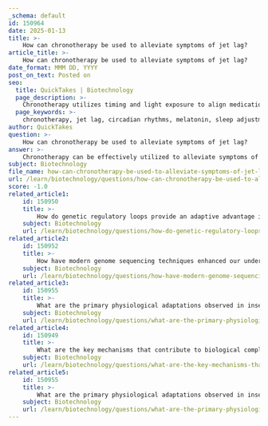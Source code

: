```yaml
---
_schema: default
id: 150964
date: 2025-01-13
title: >-
    How can chronotherapy be used to alleviate symptoms of jet lag?
article_title: >-
    How can chronotherapy be used to alleviate symptoms of jet lag?
date_format: MMM DD, YYYY
post_on_text: Posted on
seo:
  title: QuickTakes | Biotechnology
  page_description: >-
    Chronotherapy utilizes timing and light exposure to align medications and activities with circadian rhythms to alleviate jet lag symptoms, such as fatigue and insomnia.
  page_keywords: >-
    chronotherapy, jet lag, circadian rhythms, melatonin, sleep adjustment, light exposure, medication timing, fatigue, insomnia, cognitive impairments, gradual adjustment, chronotype, travel recovery, circadian disorders
author: QuickTakes
question: >-
    How can chronotherapy be used to alleviate symptoms of jet lag?
answer: >-
    Chronotherapy can be effectively utilized to alleviate symptoms of jet lag by aligning medication administration with the body's circadian rhythms. Jet lag occurs when there is a misalignment between an individual's internal biological clock and the external environment, particularly after traveling across multiple time zones. This disruption can lead to various symptoms, including fatigue, insomnia, and cognitive impairments.\n\nHere are several ways chronotherapy can help manage jet lag:\n\n1. **Timing of Medication**: By administering medications that promote sleep or alertness at specific times, individuals can better align their sleep-wake cycles with the new time zone. For example, sedative medications may be given in the evening to facilitate sleep during the local night, while stimulants can be administered in the morning to enhance alertness during the day.\n\n2. **Melatonin Supplementation**: Melatonin, a hormone that regulates sleep-wake cycles, can be used as a chronotherapeutic agent. Taking melatonin supplements at the appropriate time (usually in the evening) can help signal to the body that it is time to sleep, thereby aiding in the adjustment to a new time zone.\n\n3. **Light Exposure**: Exposure to natural light at specific times can also be a form of chronotherapy. For instance, getting sunlight in the morning can help reset the circadian clock and promote alertness, while avoiding light in the evening can help signal the body to prepare for sleep.\n\n4. **Gradual Adjustment**: Before traveling, individuals can gradually shift their sleep schedule by going to bed and waking up earlier or later, depending on the direction of travel. This preemptive adjustment can help minimize the impact of jet lag.\n\n5. **Understanding Circadian Rhythms**: Awareness of one's chronotype (individual differences in circadian rhythms) can guide the timing of activities and medication. For example, night owls may need different strategies compared to early risers when adjusting to a new time zone.\n\nIn summary, chronotherapy leverages the understanding of circadian rhythms to optimize the timing of interventions, such as medication and light exposure, to help individuals adjust more effectively to new time zones and alleviate the symptoms of jet lag. This approach not only enhances recovery from travel but also has broader implications for managing other circadian rhythm-related disorders.
subject: Biotechnology
file_name: how-can-chronotherapy-be-used-to-alleviate-symptoms-of-jet-lag.md
url: /learn/biotechnology/questions/how-can-chronotherapy-be-used-to-alleviate-symptoms-of-jet-lag
score: -1.0
related_article1:
    id: 150950
    title: >-
        How do genetic regulatory loops provide an adaptive advantage in biological rhythms?
    subject: Biotechnology
    url: /learn/biotechnology/questions/how-do-genetic-regulatory-loops-provide-an-adaptive-advantage-in-biological-rhythms
related_article2:
    id: 150952
    title: >-
        How have modern genome sequencing techniques enhanced our understanding of phylogenetic trees?
    subject: Biotechnology
    url: /learn/biotechnology/questions/how-have-modern-genome-sequencing-techniques-enhanced-our-understanding-of-phylogenetic-trees
related_article3:
    id: 150955
    title: >-
        What are the primary physiological adaptations observed in insect locomotor activity?
    subject: Biotechnology
    url: /learn/biotechnology/questions/what-are-the-primary-physiological-adaptations-observed-in-insect-locomotor-activity
related_article4:
    id: 150949
    title: >-
        What are the key mechanisms that contribute to biological complexity?
    subject: Biotechnology
    url: /learn/biotechnology/questions/what-are-the-key-mechanisms-that-contribute-to-biological-complexity
related_article5:
    id: 150955
    title: >-
        What are the primary physiological adaptations observed in insect locomotor activity?
    subject: Biotechnology
    url: /learn/biotechnology/questions/what-are-the-primary-physiological-adaptations-observed-in-insect-locomotor-activity
---
```


&nbsp;